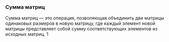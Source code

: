 ### Сумма матриц

Сумма матриц — это операция, позволяющая объединить две матрицы одинаковых размеров в новую матрицу, где каждый элемент новой матрицы представляет собой сумму соответствующих элементов из исходных матриц. 1